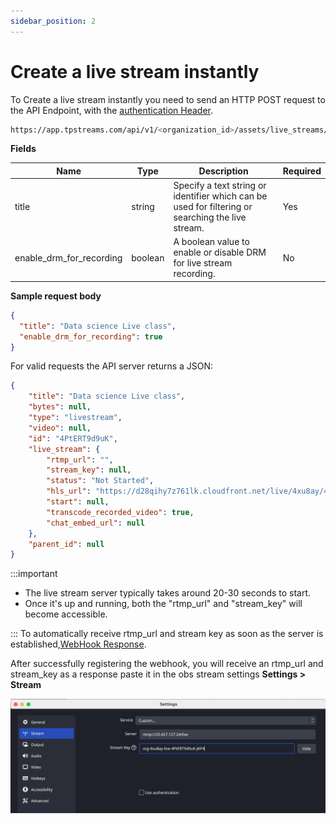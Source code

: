 ```yaml
---
sidebar_position: 2
---
```


# Create a live stream instantly


To Create a live stream instantly you need to send an HTTP POST request to the API Endpoint, with the [authentication Header](../server-api/authentication.md).


```bash
https://app.tpstreams.com/api/v1/<organization_id>/assets/live_streams/
```

**Fields**

| Name             | Type         | Description |    Required  |
| -----------      | -----------  | ----------- |   ---------- |
| title            | string      |  Specify a text string or identifier which can be used for filtering or searching the live stream.| Yes |
| enable_drm_for_recording       | boolean      | A boolean value to enable or disable DRM for live stream recording.| No |

**Sample request body**

```json 
{
  "title": "Data science Live class",
  "enable_drm_for_recording": true
}

```

For valid requests the API server returns a JSON:

```json
{
    "title": "Data science Live class",
    "bytes": null,
    "type": "livestream",
    "video": null,
    "id": "4PtERT9d9uK",
    "live_stream": {
        "rtmp_url": "",
        "stream_key": null,
        "status": "Not Started",
        "hls_url": "https://d28qihy7z761lk.cloudfront.net/live/4xu8ay/4PtERT9d9uK/video.m3u8",
        "start": null,
        "transcode_recorded_video": true,
        "chat_embed_url": null
    },
    "parent_id": null
}
```
:::important

- The live stream server typically takes around 20-30 seconds to start. 
- Once it's up and running, both the "rtmp_url" and "stream_key" will become accessible. 


:::
To automatically receive rtmp_url and stream key as soon as the server is established,[WebHook Response](webhook-response).

After successfully registering the webhook, you will receive an rtmp_url and stream_key as a response paste it in the obs stream settings  **Settings > Stream**






 ![OBS settings](/img/obs.png)
